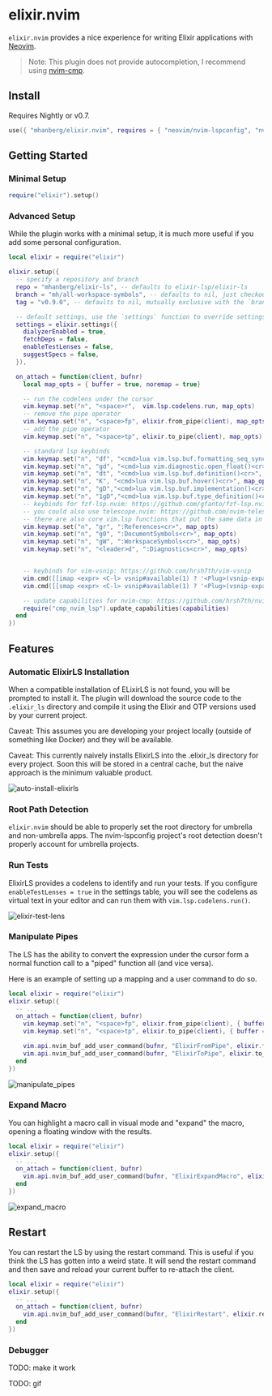 # elixir.nvim

`elixir.nvim` provides a nice experience for writing Elixir applications with [Neovim](https://github.com/neovim/neovim).

> Note: This plugin does not provide autocompletion, I recommend using [nvim-cmp](https://github.com/hrsh7th/nvim-cmp).

## Install

Requires Nightly or v0.7.

```lua
use({ "mhanberg/elixir.nvim", requires = { "neovim/nvim-lspconfig", "nvim-lua/plenary.nvim" }})
```

## Getting Started

### Minimal Setup

```lua
require("elixir").setup()
```

### Advanced Setup

While the plugin works with a minimal setup, it is much more useful if you add some personal configuration.

```lua
local elixir = require("elixir")

elixir.setup({
  -- specify a repository and branch
  repo = "mhanberg/elixir-ls", -- defaults to elixir-lsp/elixir-ls
  branch = "mh/all-workspace-symbols", -- defaults to nil, just checkouts out the default branch, mutually exclusive with the `tag` option
  tag = "v0.9.0", -- defaults to nil, mutually exclusive with the `branch` option

  -- default settings, use the `settings` function to override settings
  settings = elixir.settings({
    dialyzerEnabled = true,
    fetchDeps = false,
    enableTestLenses = false,
    suggestSpecs = false,
  }),

  on_attach = function(client, bufnr)
    local map_opts = { buffer = true, noremap = true}

    -- run the codelens under the cursor
    vim.keymap.set("n", "<space>r",  vim.lsp.codelens.run, map_opts)
    -- remove the pipe operator
    vim.keymap.set("n", "<space>fp", elixir.from_pipe(client), map_opts)
    -- add the pipe operator
    vim.keymap.set("n", "<space>tp", elixir.to_pipe(client), map_opts)

    -- standard lsp keybinds
    vim.keymap.set("n", "df", "<cmd>lua vim.lsp.buf.formatting_seq_sync()<cr>", map_opts)
    vim.keymap.set("n", "gd", "<cmd>lua vim.diagnostic.open_float()<cr>", map_opts)
    vim.keymap.set("n", "dt", "<cmd>lua vim.lsp.buf.definition()<cr>", map_opts)
    vim.keymap.set("n", "K", "<cmd>lua vim.lsp.buf.hover()<cr>", map_opts)
    vim.keymap.set("n", "gD","<cmd>lua vim.lsp.buf.implementation()<cr>", map_opts)
    vim.keymap.set("n", "1gD","<cmd>lua vim.lsp.buf.type_definition()<cr>", map_opts)
    -- keybinds for fzf-lsp.nvim: https://github.com/gfanto/fzf-lsp.nvim
    -- you could also use telescope.nvim: https://github.com/nvim-telescope/telescope.nvim
    -- there are also core vim.lsp functions that put the same data in the loclist
    vim.keymap.set("n", "gr", ":References<cr>", map_opts)
    vim.keymap.set("n", "g0", ":DocumentSymbols<cr>", map_opts)
    vim.keymap.set("n", "gW", ":WorkspaceSymbols<cr>", map_opts)
    vim.keymap.set("n", "<leader>d", ":Diagnostics<cr>", map_opts)


    -- keybinds for vim-vsnip: https://github.com/hrsh7th/vim-vsnip
    vim.cmd([[imap <expr> <C-l> vsnip#available(1) ? '<Plug>(vsnip-expand-or-jump)' : '<C-l>']])
    vim.cmd([[smap <expr> <C-l> vsnip#available(1) ? '<Plug>(vsnip-expand-or-jump)' : '<C-l>']])

    -- update capabilities for nvim-cmp: https://github.com/hrsh7th/nvim-cmp
    require("cmp_nvim_lsp").update_capabilities(capabilities)
  end
})
```

## Features

### Automatic ElixirLS Installation

When a compatible installation of ELixirLS is not found, you will be prompted to install it. The plugin will download the source code to the `.elixir_ls` directory and compile it using the Elixir and OTP versions used by your current project.

Caveat: This assumes you are developing your project locally (outside of something like Docker) and they will be available.

Caveat: This currently naively installs ElixirLS into the .elixir_ls directory for every project. Soon this will be stored in a central cache, but the naive approach is the minimum valuable product.

![auto-install-elixirls](https://user-images.githubusercontent.com/5523984/160333851-94d448d9-5c80-458c-aa0d-4c81528dde8f.gif)

### Root Path Detection

`elixir.nvim` should be able to properly set the root directory for umbrella and non-umbrella apps. The nvim-lspconfig project's root detection doesn't properly account for umbrella projects.

### Run Tests

ElixirLS provides a codelens to identify and run your tests. If you configure `enableTestLenses = true` in the settings table, you will see the codelens as virtual text in your editor and can run them with `vim.lsp.codelens.run()`.

![elixir-test-lens](https://user-images.githubusercontent.com/5523984/159722637-ef1586d5-9d47-4e1a-b68b-6a90ad744098.gif)

### Manipulate Pipes

The LS has the ability to convert the expression under the cursor form a normal function call to a "piped" function all (and vice versa).

Here is an example of setting up a mapping and a user command to do so.

```lua
local elixir = require("elixir")
elixir.setup({
  -- ...
  on_attach = function(client, bufnr)
    vim.keymap.set("n", "<space>fp", elixir.from_pipe(client), { buffer = true, noremap = true })
    vim.keymap.set("n", "<space>tp", elixir.to_pipe(client), { buffer = true, noremap = true })

    vim.api.nvim_buf_add_user_command(bufnr, "ElixirFromPipe", elixir.from_pipe(client), {})
    vim.api.nvim_buf_add_user_command(bufnr, "ElixirToPipe", elixir.to_pipe(client), {})
  end
})
```

![manipulate_pipes](https://user-images.githubusercontent.com/5523984/160508641-cedb6ebf-3ec4-4229-9708-aa360b15a2d5.gif)

### Expand Macro

You can highlight a macro call in visual mode and "expand" the macro, opening a floating window with the results.

```lua
local elixir = require("elixir")
elixir.setup({
  -- ...
  on_attach = function(client, bufnr)
    vim.api.nvim_buf_add_user_command(bufnr, "ElixirExpandMacro", elixirls.expand_macro(client), { range = true })
  end
})
```

![expand_macro](https://user-images.githubusercontent.com/5523984/162372669-4782baba-1889-4145-8a4f-e3bf13a6450d.gif)

## Restart

You can restart the LS by using the restart command. This is useful if you think the LS has gotten into a weird state. It will send the restart command and then save and reload your current buffer to re-attach the client.

```lua
local elixir = require("elixir")
elixir.setup({
  -- ...
  on_attach = function(client, bufnr)
    vim.api.nvim_buf_add_user_command(bufnr, "ElixirRestart", elixir.restart(client), {})
  end
})
```

### Debugger

TODO: make it work

TODO: gif
